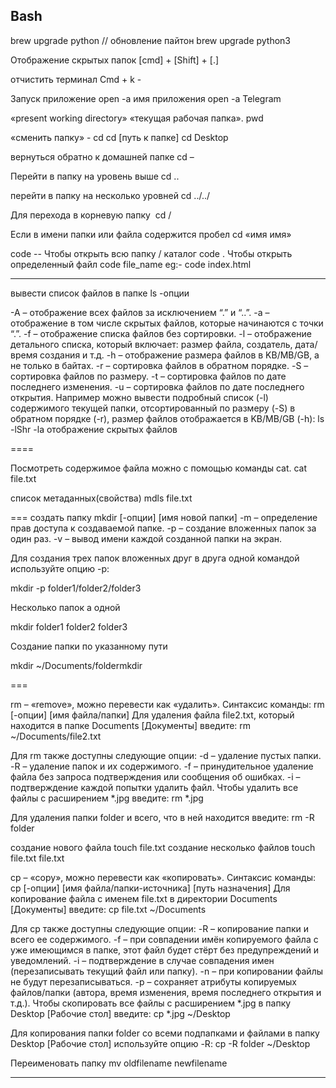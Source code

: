 ## Bash

brew upgrade python // обновление пайтон 
brew upgrade python3

Отображение скрытых папок [cmd] + [Shift] + [.]

отчистить терминал Cmd + k -

Запуск приложение open -a имя приложения open -a Telegram

«present working directory» «текущая рабочая папка». pwd 

«сменить папку» - cd cd [путь к папке] cd Desktop

вернуться обратно к домашней папке cd –

Перейти в папку на уровень выше cd ..

перейти в папку на несколько уровней  cd ../../

Для перехода в корневую папку  cd /

Если в имени папки или файла содержится пробел cd «имя имя»

code --
Чтобы открыть всю папку / каталог
code .
Чтобы открыть определенный файл
code file_name
eg:- code index.html

____

вывести список файлов в папке ls -опции

-A – отображение всех файлов за исключением “.” и “..”.
-a – отображение в том числе скрытых файлов, которые начинаются с точки “.”.
-f – отображение списка файлов без сортировки.
-l – отображение детального списка, который включает: размер файла, создатель, дата/время создания и т.д.
-h – отображение размера файлов в KB/MB/GB, а не только в байтах.
-r – сортировка файлов в обратном порядке.
-S – сортировка файлов по размеру.
-t – сортировка файлов по дате последнего изменения.
-u – сортировка файлов по дате последнего открытия.
Например можно вывести подробный список (-l) содержимого текущей папки, отсортированный по размеру (-S) в обратном порядке (-r), размер файлов отображается в KB/MB/GB (-h):
ls -lShr
-la отображение скрытых файлов

====

Посмотреть содержимое файла можно с помощью команды cat.
cat file.txt

список метаданных(свойства) mdls file.txt

===
создать папку mkdir [-опции] [имя новой папки]
-m – определение прав доступа к создаваемой папке.
-p – создание вложенных папок за один раз.
-v – вывод имени каждой созданной папки на экран.

Для создания трех папок вложенных друг в друга одной командой используйте опцию -p:

mkdir -p folder1/folder2/folder3

Несколько папок а одной

mkdir folder1 folder2 folder3

Создание папки по указанному пути

mkdir ~/Documents/foldermkdir

===

rm – «remove», можно перевести как «удалить».
Синтаксис команды:
rm [-опции] [имя файла/папки]
Для удаления файла file2.txt, который находится в папке Documents [Документы] введите:
rm ~/Documents/file2.txt

Для rm также доступны следующие опции:
-d – удаление пустых папки.
-R – удаление папок и их содержимого.
-f – принудительное удаление файла без запроса подтверждения или сообщения об ошибках.
-i – подтверждение каждой попытки удалить файл.
Чтобы удалить все файлы с расширением *.jpg введите:
rm *.jpg

Для удаления папки folder и всего, что в ней находится введите:
rm -R folder




создание нового файла touch file.txt 
создание несколько файлов touch file.txt file.txt

cp – «copy», можно перевести как «копировать».
Синтаксис команды:
cp [-опции] [имя файла/папки-источника] [путь назначения]
Для копирование файла с именем file.txt в директории Documents [Документы] введите:
cp file.txt ~/Documents

Для cp также доступны следующие опции:
-R – копирование папки и всего ее содержимого.
-f – при совпадении имён копируемого файла с уже имеющимся в папке, этот файл будет стёрт без предупреждений и уведомлений.
-i – подтверждение в случае совпадения имен (перезаписывать текущий файл или папку).
-n – при копировании файлы не будут перезаписываться.
-p – сохраняет атрибуты копируемых файлов/папки (автора, время изменения, время последнего открытия и т.д.).
Чтобы скопировать все файлы с расширением *.jpg в папку Desktop [Рабочие стол] введите:
cp *.jpg ~/Desktop

Для копирования папки folder со всеми подпапками и файлами в папку Desktop [Рабочие стол] используйте опцию -R:
cp -R folder ~/Desktop

Переименовать папку mv oldfilename newfilename

_____



